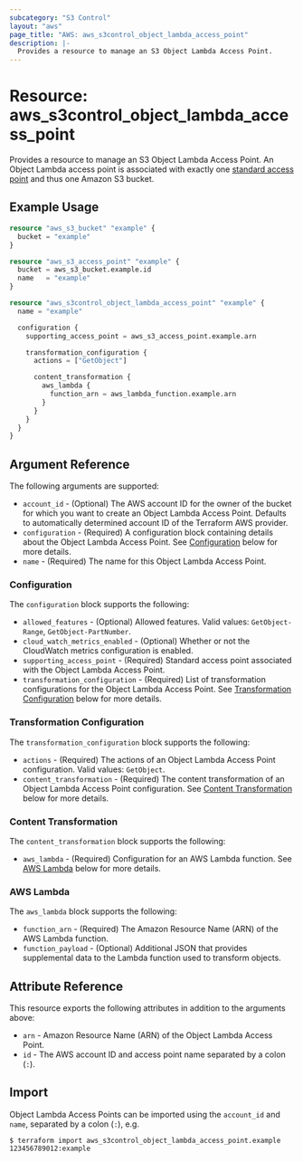 ```yaml
---
subcategory: "S3 Control"
layout: "aws"
page_title: "AWS: aws_s3control_object_lambda_access_point"
description: |-
  Provides a resource to manage an S3 Object Lambda Access Point.
---
```


# Resource: aws_s3control_object_lambda_access_point

Provides a resource to manage an S3 Object Lambda Access Point.
An Object Lambda access point is associated with exactly one [standard access point](s3_access_point.html) and thus one Amazon S3 bucket.

## Example Usage

```terraform
resource "aws_s3_bucket" "example" {
  bucket = "example"
}

resource "aws_s3_access_point" "example" {
  bucket = aws_s3_bucket.example.id
  name   = "example"
}

resource "aws_s3control_object_lambda_access_point" "example" {
  name = "example"

  configuration {
    supporting_access_point = aws_s3_access_point.example.arn

    transformation_configuration {
      actions = ["GetObject"]

      content_transformation {
        aws_lambda {
          function_arn = aws_lambda_function.example.arn
        }
      }
    }
  }
}
```

## Argument Reference

The following arguments are supported:

* `account_id` - (Optional) The AWS account ID for the owner of the bucket for which you want to create an Object Lambda Access Point. Defaults to automatically determined account ID of the Terraform AWS provider.
* `configuration` - (Required) A configuration block containing details about the Object Lambda Access Point. See [Configuration](#configuration) below for more details.
* `name` - (Required) The name for this Object Lambda Access Point.

### Configuration

The `configuration` block supports the following:

* `allowed_features` - (Optional) Allowed features. Valid values: `GetObject-Range`, `GetObject-PartNumber`.
* `cloud_watch_metrics_enabled` - (Optional) Whether or not the CloudWatch metrics configuration is enabled.
* `supporting_access_point` - (Required) Standard access point associated with the Object Lambda Access Point.
* `transformation_configuration` - (Required) List of transformation configurations for the Object Lambda Access Point. See [Transformation Configuration](#transformation-configuration) below for more details.

### Transformation Configuration

The `transformation_configuration` block supports the following:

* `actions` - (Required) The actions of an Object Lambda Access Point configuration. Valid values: `GetObject`.
* `content_transformation` - (Required) The content transformation of an Object Lambda Access Point configuration. See [Content Transformation](#content-transformation) below for more details.

### Content Transformation

The `content_transformation` block supports the following:

* `aws_lambda` - (Required) Configuration for an AWS Lambda function. See [AWS Lambda](#aws-lambda) below for more details.

### AWS Lambda

The `aws_lambda` block supports the following:

* `function_arn` - (Required) The Amazon Resource Name (ARN) of the AWS Lambda function.
* `function_payload` - (Optional) Additional JSON that provides supplemental data to the Lambda function used to transform objects.

## Attribute Reference

This resource exports the following attributes in addition to the arguments above:

* `arn` - Amazon Resource Name (ARN) of the Object Lambda Access Point.
* `id` - The AWS account ID and access point name separated by a colon (`:`).

## Import

Object Lambda Access Points can be imported using the `account_id` and `name`, separated by a colon (`:`), e.g.

```
$ terraform import aws_s3control_object_lambda_access_point.example 123456789012:example
```
